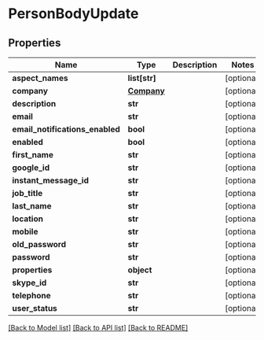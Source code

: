 # PersonBodyUpdate

## Properties
Name | Type | Description | Notes
------------ | ------------- | ------------- | -------------
**aspect_names** | **list[str]** |  | [optional] 
**company** | [**Company**](Company.md) |  | [optional] 
**description** | **str** |  | [optional] 
**email** | **str** |  | [optional] 
**email_notifications_enabled** | **bool** |  | [optional] 
**enabled** | **bool** |  | [optional] 
**first_name** | **str** |  | [optional] 
**google_id** | **str** |  | [optional] 
**instant_message_id** | **str** |  | [optional] 
**job_title** | **str** |  | [optional] 
**last_name** | **str** |  | [optional] 
**location** | **str** |  | [optional] 
**mobile** | **str** |  | [optional] 
**old_password** | **str** |  | [optional] 
**password** | **str** |  | [optional] 
**properties** | **object** |  | [optional] 
**skype_id** | **str** |  | [optional] 
**telephone** | **str** |  | [optional] 
**user_status** | **str** |  | [optional] 

[[Back to Model list]](../README.md#documentation-for-models) [[Back to API list]](../README.md#documentation-for-api-endpoints) [[Back to README]](../README.md)

